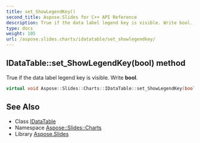```yaml
---
title: set_ShowLegendKey()
second_title: Aspose.Slides for C++ API Reference
description: True if the data label legend key is visible. Write bool.
type: docs
weight: 105
url: /aspose.slides.charts/idatatable/set_showlegendkey/
---
```

## IDataTable::set_ShowLegendKey(bool) method


True if the data label legend key is visible. Write **bool**.

```cpp
virtual void Aspose::Slides::Charts::IDataTable::set_ShowLegendKey(bool value)=0
```

## See Also

* Class [IDataTable](../)
* Namespace [Aspose::Slides::Charts](../../)
* Library [Aspose.Slides](../../../)
